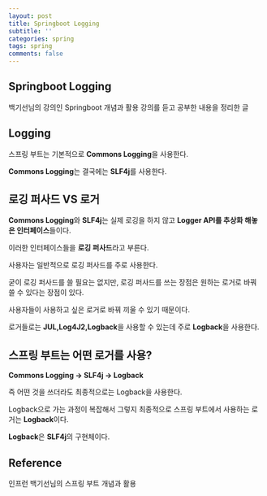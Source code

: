 ```yaml
---
layout: post
title: Springboot Logging
subtitle: ''
categories: spring
tags: spring
comments: false
---
```


## Springboot Logging

백기선님의 강의인 Springboot 개념과 활용 강의를 듣고 공부한 내용을 정리한 글

## Logging

스프링 부트는 기본적으로 **Commons Logging**을 사용한다.

**Commons Logging**는 결국에는 **SLF4j**를 사용한다.

## 로깅 퍼사드 VS 로거

**Commons Logging**와 **SLF4j**는 실제 로깅을 하지 않고 **Logger API를 추상화 해놓은 인터페이스**들이다.

이러한 인터페이스들을 **로깅 퍼사드**라고 부른다.

사용자는 일반적으로 로깅 퍼사드를 주로 사용한다.

굳이 로깅 퍼사드를 쓸 필요는 없지만, 로깅 퍼사드를 쓰는 장점은 원하는 로거로 바꿔 쓸 수 있다는 장점이 있다.

사용자들이 사용하고 싶은 로거로 바꿔 끼울 수 있기 때문이다.

로거들로는 **JUL,Log4J2,Logback**을 사용할 수 있는데 주로 **Logback**을 사용한다.

## 스프링 부트는 어떤 로거를 사용?

**Commons Logging -> SLF4j -> Logback**

즉 어떤 것을 쓰더라도 최종적으로는 Logback을 사용한다.

Logback으로 가는 과정이 복잡해서 그렇지 최종적으로 스프링 부트에서 사용하는 로거는 **Logback**이다.

**Logback**은 **SLF4j**의 구현체이다.

## Reference

인프런 백기선님의 스프링 부트 개념과 활용
